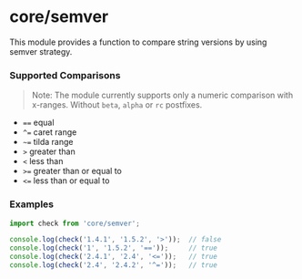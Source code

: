 # core/semver

This module provides a function to compare string versions by using semver strategy.

### Supported Comparisons

> Note:
> The module currently supports only a numeric comparison with x-ranges. Without `beta`, `alpha` or `rc` postfixes.

- `==` equal
- `^=` caret range
- `~=` tilda range
- `>` greater than
- `<` less than
- `>=` greater than or equal to
- `<=` less than or equal to

### Examples

```js
import check from 'core/semver';

console.log(check('1.4.1', '1.5.2', '>'));  // false
console.log(check('1', '1.5.2', '=='));     // true
console.log(check('2.4.1', '2.4', '<='));   // true
console.log(check('2.4', '2.4.2', '^='));   // true
```
